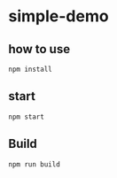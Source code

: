 # simple-demo

## how to use
```
npm install
```

## start
```
npm start
```

## Build
```
npm run build
```